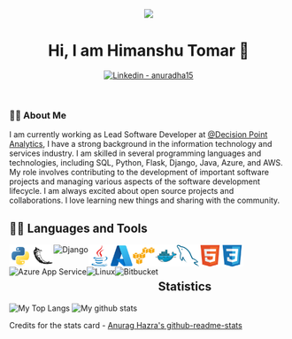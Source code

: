 <div align="center">
<img src="https://media.giphy.com/media/cLGu3Icy4OImKOJpai/giphy.gif" height="200"  />
  
# Hi, I am Himanshu Tomar 👋 
[<img height="30" alt="Linkedin - anuradha15" src="https://img.shields.io/badge/linkedin-blue.svg?&style=for-the-badge&logo=linkedin&logoColor=white" />][LinkedIn]
</div>
<br/>

### 🤵‍♂️ About Me 

I am currently working as Lead Software Developer at [@Decision Point Analytics](https://decisionpoint.ai/), I have a strong background in the information technology and services industry. I am skilled in several programming languages and technologies, including SQL, Python, Flask, Django, Java, Azure, and AWS. My role involves contributing to the development of important software projects and managing various aspects of the software development lifecycle. I am always excited about open source projects and collaborations. I love learning new things and sharing with the community.
<br/>

## 👨‍💻 Languages and Tools

<div>
<img align="left" alt="Python" height="40" src="https://raw.githubusercontent.com/devicons/devicon/master/icons/python/python-original.svg" />
<img align="left" alt="Flask" height="40" src="https://raw.githubusercontent.com/devicons/devicon/master/icons/flask/flask-original.svg" />
<img align="left" alt="Django" height="40" src="https://cdn.jsdelivr.net/gh/devicons/devicon/icons/django/django-plain.svg" /> 
<img align="left" alt="Java" height="40" src="https://raw.githubusercontent.com/devicons/devicon/master/icons/java/java-original.svg" /> 
<img align="left" alt="Azure" height="40" src="https://raw.githubusercontent.com/devicons/devicon/master/icons/azure/azure-original.svg" />
<img align="left" alt="AWS" height="40"  src="https://raw.githubusercontent.com/devicons/devicon/master/icons/amazonwebservices/amazonwebservices-original.svg" />
<img align="left" alt="Docker" height="40" src="https://raw.githubusercontent.com/devicons/devicon/master/icons/docker/docker-original.svg" />
<img align="left" alt="MySQL" height="40" src="https://raw.githubusercontent.com/devicons/devicon/master/icons/mysql/mysql-original.svg" />
<img align="left" alt="HTML5" height="40"  src="https://raw.githubusercontent.com/devicons/devicon/master/icons/html5/html5-original.svg" />
<img align="left" alt="CSS3" height="40" src="https://raw.githubusercontent.com/devicons/devicon/master/icons/css3/css3-original.svg" />
<img align="left" alt="Azure App Service" height="40" src="https://www.vectorlogo.zone/logos/microsoft_azure/microsoft_azure-ar21.svg" />
<img align="left" alt="Linux" height="40" src="https://cdn.jsdelivr.net/gh/devicons/devicon/icons/linux/linux-original.svg" />
<img align="left" alt="Bitbucket" height="40" src="https://cdn.jsdelivr.net/gh/devicons/devicon/icons/bitbucket/bitbucket-original.svg"/>
</div>
<br/>
<br/>


## Statistics

![My Top Langs](https://github-readme-stats.vercel.app/api/top-langs/?username=himanshutomar31&layout=compact&theme=radical)
![My github stats](https://github-readme-stats.vercel.app/api?username=himanshutomar31&show_icons=true&include_all_commits=true&theme=radical&hide=issues,contribs)

Credits for the stats card - [Anurag Hazra's github-readme-stats](https://github.com/anuraghazra/github-readme-stats)

[LinkedIn]: https://www.linkedin.com/in/himanshu-tomar-09287b135/
